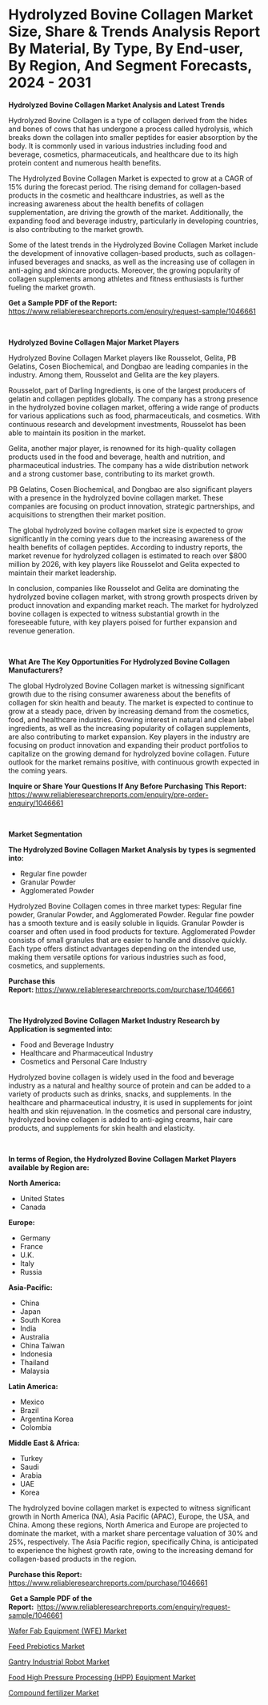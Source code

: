 <p><h1>Hydrolyzed Bovine Collagen Market Size, Share & Trends Analysis Report By Material, By Type, By End-user, By Region, And Segment Forecasts, 2024 - 2031</h1></p><p><strong>Hydrolyzed Bovine Collagen Market Analysis and Latest Trends</strong></p>
<p><p>Hydrolyzed Bovine Collagen is a type of collagen derived from the hides and bones of cows that has undergone a process called hydrolysis, which breaks down the collagen into smaller peptides for easier absorption by the body. It is commonly used in various industries including food and beverage, cosmetics, pharmaceuticals, and healthcare due to its high protein content and numerous health benefits.</p><p>The Hydrolyzed Bovine Collagen Market is expected to grow at a CAGR of 15% during the forecast period. The rising demand for collagen-based products in the cosmetic and healthcare industries, as well as the increasing awareness about the health benefits of collagen supplementation, are driving the growth of the market. Additionally, the expanding food and beverage industry, particularly in developing countries, is also contributing to the market growth.</p><p>Some of the latest trends in the Hydrolyzed Bovine Collagen Market include the development of innovative collagen-based products, such as collagen-infused beverages and snacks, as well as the increasing use of collagen in anti-aging and skincare products. Moreover, the growing popularity of collagen supplements among athletes and fitness enthusiasts is further fueling the market growth.</p></p>
<p><strong>Get a Sample PDF of the Report:&nbsp;</strong> <a href="https://www.reliableresearchreports.com/enquiry/request-sample/1046661">https://www.reliableresearchreports.com/enquiry/request-sample/1046661</a></p>
<p>&nbsp;</p>
<p><strong>Hydrolyzed Bovine Collagen Major Market Players</strong></p>
<p><p>Hydrolyzed Bovine Collagen Market players like Rousselot, Gelita, PB Gelatins, Cosen Biochemical, and Dongbao are leading companies in the industry. Among them, Rousselot and Gelita are the key players. </p><p>Rousselot, part of Darling Ingredients, is one of the largest producers of gelatin and collagen peptides globally. The company has a strong presence in the hydrolyzed bovine collagen market, offering a wide range of products for various applications such as food, pharmaceuticals, and cosmetics. With continuous research and development investments, Rousselot has been able to maintain its position in the market.</p><p>Gelita, another major player, is renowned for its high-quality collagen products used in the food and beverage, health and nutrition, and pharmaceutical industries. The company has a wide distribution network and a strong customer base, contributing to its market growth.</p><p>PB Gelatins, Cosen Biochemical, and Dongbao are also significant players with a presence in the hydrolyzed bovine collagen market. These companies are focusing on product innovation, strategic partnerships, and acquisitions to strengthen their market position.</p><p>The global hydrolyzed bovine collagen market size is expected to grow significantly in the coming years due to the increasing awareness of the health benefits of collagen peptides. According to industry reports, the market revenue for hydrolyzed collagen is estimated to reach over $800 million by 2026, with key players like Rousselot and Gelita expected to maintain their market leadership.</p><p>In conclusion, companies like Rousselot and Gelita are dominating the hydrolyzed bovine collagen market, with strong growth prospects driven by product innovation and expanding market reach. The market for hydrolyzed bovine collagen is expected to witness substantial growth in the foreseeable future, with key players poised for further expansion and revenue generation.</p></p>
<p>&nbsp;</p>
<p><strong>What Are The Key Opportunities For Hydrolyzed Bovine Collagen Manufacturers?</strong></p>
<p><p>The global Hydrolyzed Bovine Collagen market is witnessing significant growth due to the rising consumer awareness about the benefits of collagen for skin health and beauty. The market is expected to continue to grow at a steady pace, driven by increasing demand from the cosmetics, food, and healthcare industries. Growing interest in natural and clean label ingredients, as well as the increasing popularity of collagen supplements, are also contributing to market expansion. Key players in the industry are focusing on product innovation and expanding their product portfolios to capitalize on the growing demand for hydrolyzed bovine collagen. Future outlook for the market remains positive, with continuous growth expected in the coming years.</p></p>
<p><strong>Inquire or Share Your Questions If Any Before Purchasing This Report:</strong> <a href="https://www.reliableresearchreports.com/enquiry/pre-order-enquiry/1046661">https://www.reliableresearchreports.com/enquiry/pre-order-enquiry/1046661</a></p>
<p>&nbsp;</p>
<p><strong>Market Segmentation</strong></p>
<p><strong>The Hydrolyzed Bovine Collagen Market Analysis by types is segmented into:</strong></p>
<p><ul><li>Regular fine powder</li><li>Granular Powder</li><li>Agglomerated Powder</li></ul></p>
<p><p>Hydrolyzed Bovine Collagen comes in three market types: Regular fine powder, Granular Powder, and Agglomerated Powder. Regular fine powder has a smooth texture and is easily soluble in liquids. Granular Powder is coarser and often used in food products for texture. Agglomerated Powder consists of small granules that are easier to handle and dissolve quickly. Each type offers distinct advantages depending on the intended use, making them versatile options for various industries such as food, cosmetics, and supplements.</p></p>
<p><strong>Purchase this Report:&nbsp;</strong><a href="https://www.reliableresearchreports.com/purchase/1046661">https://www.reliableresearchreports.com/purchase/1046661</a></p>
<p>&nbsp;</p>
<p><strong>The Hydrolyzed Bovine Collagen Market Industry Research by Application is segmented into:</strong></p>
<p><ul><li>Food and Beverage Industry</li><li>Healthcare and Pharmaceutical Industry</li><li>Cosmetics and Personal Care Industry</li></ul></p>
<p><p>Hydrolyzed bovine collagen is widely used in the food and beverage industry as a natural and healthy source of protein and can be added to a variety of products such as drinks, snacks, and supplements. In the healthcare and pharmaceutical industry, it is used in supplements for joint health and skin rejuvenation. In the cosmetics and personal care industry, hydrolyzed bovine collagen is added to anti-aging creams, hair care products, and supplements for skin health and elasticity.</p></p>
<p>&nbsp;</p>
<p><strong>In terms of Region, the Hydrolyzed Bovine Collagen Market Players available by Region are:</strong></p>
<p>
    <p> <strong> North America: </strong>
        <ul>
            <li>United States</li>
            <li>Canada</li>
        </ul>
        </p> 
    <p> <strong> Europe: </strong>
        <ul>
            <li>Germany</li>
            <li>France</li>
            <li>U.K.</li>
            <li>Italy</li>
            <li>Russia</li>
        </ul>
        </p> 
    <p> <strong> Asia-Pacific: </strong>
        <ul>
            <li>China</li>
            <li>Japan</li>
            <li>South Korea</li>
            <li>India</li>
            <li>Australia</li>
            <li>China Taiwan</li>
            <li>Indonesia</li>
            <li>Thailand</li>
            <li>Malaysia</li>
        </ul>
        </p> 
    <p> <strong> Latin America: </strong>
        <ul>
            <li>Mexico</li>
            <li>Brazil</li>
            <li>Argentina Korea</li>
            <li>Colombia</li>
        </ul>
        </p> 
    <p> <strong> Middle East & Africa: </strong>
        <ul>
            <li>Turkey</li>
            <li>Saudi</li>
            <li>Arabia</li>
            <li>UAE</li>
            <li>Korea</li>
        </ul>
    </p>
    </p>
<p><p>The hydrolyzed bovine collagen market is expected to witness significant growth in North America (NA), Asia Pacific (APAC), Europe, the USA, and China. Among these regions, North America and Europe are projected to dominate the market, with a market share percentage valuation of 30% and 25%, respectively. The Asia Pacific region, specifically China, is anticipated to experience the highest growth rate, owing to the increasing demand for collagen-based products in the region.</p></p>
<p><strong>Purchase this Report: </strong><a href="https://www.reliableresearchreports.com/purchase/1046661">https://www.reliableresearchreports.com/purchase/1046661</a></p>
<p>&nbsp;<strong>Get a Sample PDF of the Report:&nbsp;&nbsp;</strong><a href="https://www.reliableresearchreports.com/enquiry/request-sample/1046661">https://www.reliableresearchreports.com/enquiry/request-sample/1046661</a></p>
<p><strong></strong></p>
<p><p><a href="https://medium.com/@deniseharvey70/wafer-fab-equipment-wfe-market-size-cagr-trends-2024-2030-831b0098655e">Wafer Fab Equipment (WFE) Market</a></p><p><a href="https://github.com/bentleemidoriestelle7o/Market-Research-Report-List-1/blob/main/feed-prebiotics-market.md">Feed Prebiotics Market</a></p><p><a href="https://medium.com/@anamariaagolli86/gantry-industrial-robot-market-furnishes-information-on-market-share-market-trends-and-market-335b02168310">Gantry Industrial Robot Market</a></p><p><a href="https://medium.com/@deniseharvey70/food-high-pressure-processing-hpp-equipment-market-analysis-and-sze-forecasted-for-period-from-4e9d08059b81">Food High Pressure Processing (HPP) Equipment Market</a></p><p><a href="https://github.com/guneycigdem35/Market-Research-Report-List-1/blob/main/compound-fertilizer-market.md">Compound fertilizer Market</a></p></p>